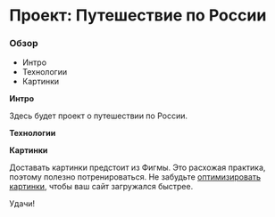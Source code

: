 # Проект: Путешествие по России

### Обзор
* Интро
* Технологии
* Картинки

**Интро**

Здесь будет проект о путешествии по России.

**Технологии**


**Картинки**

Доставать картинки предстоит из Фигмы. Это расхожая практика, поэтому полезно потренироваться.
Не забудьте [оптимизировать картинки](https://tinypng.com/), чтобы ваш сайт загружался быстрее.

Удачи!

